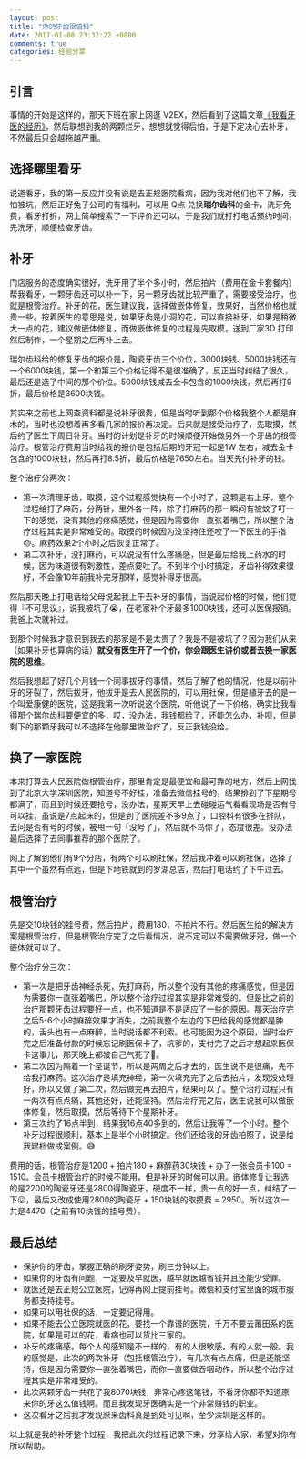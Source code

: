```yaml
---
layout: post
title: "你的牙齿很值钱"
date: 2017-01-08 23:32:22 +0800
comments: true
categories: 经验分享
---
```

## 引言

事情的开始是这样的，那天下班在家上网逛 V2EX，然后看到了这篇文章[《我看牙医的经历》](https://www.v2ex.com/t/323517)，然后联想到我的两颗烂牙，想想就觉得后怕，于是下定决心去补牙，不然最后只会越拖越严重。

## 选择哪里看牙

说道看牙，我的第一反应并没有说是去正规医院看病，因为我对他们也不了解，我怕被坑，然后正好兔子公司的有福利，可以用 Q点 兑换**瑞尔齿科**的金卡，洗牙免费，看牙打折，网上简单搜索了一下评价还可以，于是我们就打打电话预约时间，先洗牙，顺便检查牙齿。

<!--more-->

## 补牙

门店服务的态度确实很好，洗牙用了半个多小时，然后拍片（费用在金卡套餐内）帮我看牙，一颗牙齿还可以补一下，另一颗牙齿就比较严重了，需要接受治疗，也就是根管治疗。补牙的花，医生建议我，选择做嵌体修复，效果好，当然价格也就贵一些。按着医生的意思是说，如果牙齿是小洞的花，可以直接补牙，如果是稍微大一点的花，建议做嵌体修复，而做嵌体修复的过程是先取模，送到厂家3D 打印然后制作，一个星期之后再补上去。

瑞尔齿科给的修复牙齿的报价是，陶瓷牙齿三个价位，3000块钱、5000块钱还有一个6000块钱，第一个和第三个价格记得不是很准确了，反正当时纠结了很久，最后还是选了中间的那个价位。5000块钱减去金卡包含的1000块钱，然后再打9折，最后价格是3600块钱。

其实来之前也上网查资料都是说补牙很贵，但是当时听到那个价格我整个人都是麻木的，当时也没想着再多看几家的报价再决定。后来就是接受治疗了，先取摸，然后约了医生下周日补牙。当时的计划是补牙的时候顺便开始做另外一个牙齿的根管治疗。根管治疗费用当时给我的报价是包括后期的牙冠一起是1W 左右，减去金卡包含的1000块钱，然后再打8.5折，最后价格是7650左右。当天先付补牙的钱。

整个治疗分两次：

- 第一次清理牙齿，取摸，这个过程感觉快有一个小时了，这颗是右上牙，整个过程给打了麻药，分两针，里外各一阵，除了打麻药的那一瞬间有被蚊子叮一下的感觉，没有其他的疼痛感觉，但是因为需要你一直张着嘴巴，所以整个治疗过程其实是非常难受的。取摸的时候因为没坚持住还咬了一下医生的手指😓。麻药效果2个小时之后恢复正常了。
- 第二次补牙，没打麻药，可以说没有什么疼痛感，但是最后给我上药水的时候，因为味道很有刺激性，差点要吐了。不到半个小时搞定，牙齿补得效果很好，不会像10年前我补完牙那样，感觉补得牙很高。

然后那天晚上打电话给父母说起我上午去补牙的事情，当说起价格的时候，他们觉得『不可思议』，说我被坑了😭，在老家补个牙最多1000块钱，还可以医保报销。我爸上次就补过。

到那个时候我才意识到我去的那家是不是太贵了？我是不是被坑了？因为我们从来（如果补牙也算病的话）**就没有医生开了一个价，你会跟医生讲价或者去换一家医院的思维**。

然后我想起了好几个月钱一个同事拔牙的事情，然后了解了他的情况，他是以前补牙的牙裂了，然后拔牙，他拔牙是去人民医院的，可以用社保，但是植牙去的是一个叫爱康健的医院，这是我第一次听说这个医院，听他说了一下价格，确实比我看得那个瑞尔齿科要便宜的多，哎，没办法，我钱都给了，还能怎么办，补呗，但是剩下的那颗牙我可以不选择在他那里做治疗了，反正我钱没给。

## 换了一家医院

本来打算去人民医院做根管治疗，那里肯定是最便宜和最可靠的地方，然后上网找到了北京大学深圳医院，知道号不好挂，准备去微信挂号的，结果排到了下星期号都满了，而且到时候还要抢号，没办法，星期天早上去碰碰运气看看现场是否有号可以挂，虽说是7点起床的，但是到了医院差不多9点了，口腔科有很多在排队，去问是否有号的时候，被甩一句「没号了」，然后就不鸟你了，态度很差。没办法最后选择了去同事推荐的那个医院了。

网上了解到他们有9个分店，有两个可以刷社保，然后我冲着可以刷社保，选择了其中一个虽然有点远，但是下地铁就到的罗湖总店，然后打电话约了下午过去。

## 根管治疗

先是交10块钱的挂号费，然后拍片，费用180，不拍片不行。然后医生给的解决方案是根管治疗，但是根管治疗完了之后看情况，说不定可以不需要做牙冠，做一个嵌体就可以了。

整个治疗分三次：

- 第一次是把牙齿神经杀死，先打麻药，所以整个没有其他的疼痛感觉，但是因为需要你一直张着嘴巴，所以整个治疗过程其实是非常难受的。但是比之前的治疗那颗牙齿过程要好一点，也不知道是不是适应了一些的原因。那天治疗完之后5-6个小时麻醉效果才消失，之前我整个左边的下巴给我的感觉都是肿的，舌头也有一点麻醉，当时说话都不利索。也可能因为这个原因，当时治疗完之后准备付款的时候忘记刷医保卡了，坑爹的，支付完了之后才想起来医保卡这事儿，那天晚上都被自己气死了😤。
- 第二次因为隔着一个圣诞节，所以是两周之后才去的，医生说不是很痛，先不给我打麻药。这次治疗是填充神经，第一次填充完了之后去拍片，发现没处理好，所以又做了第二次，然后做完再去拍片，结果可以了。整个治疗过程只有一两次有点点痛，其他还好，还能坚持。然后治疗完之后，医生说我可以做嵌体修复，然后取摸，然后等待下个星期补牙。
- 第三次约了16点半到，结果我16点40多到的，然后让我等了一个小时。整个补牙过程很顺利，基本上是半个小时搞定。他们还给我的牙齿拍照了，说是给我建档做成案例。😅

费用的话，根管治疗是1200 + 拍片180 + 麻醉药30块钱 + 办了一张会员卡100 = 1510。会员卡根管治疗的时候不能用，但是补牙的时候可以用。嵌体修复让我选的是2200的陶瓷牙还是2800得陶瓷牙，硬度不一样，贵一点的好一点，纠结了一下😖，最后又改成使用2800的陶瓷牙 + 150块钱的取摸费 = 2950。所以这次一共是4470（之前有10块钱的挂号费）。

## 最后总结

- 保护你的牙齿，掌握正确的刷牙姿势，刷三分钟以上。
- 如果你的牙齿有问题，一定要及早就医，越早就医越省钱并且还能少受罪。
- 就医还是去正规公立医院，记得再网上提前挂号。微信和支付宝里面的城市服务都支持挂号。
- 如果可以用社保的话，一定要记得用。
- 如果不能去公立医院就医的花，要找一个靠谱的医院，千万不要去莆田系的医院，如果是可以的花，看病也可以货比三家的。
- 补牙的疼痛感，每个人的感知是不一样的，有的人很敏感，有的人就一般。我的感觉是，此次的两次补牙（包括根管治疗），有几次有点点痛，但是还能坚持，但是因为需要你一直张着嘴巴，而你一直要做吞咽动作，所以整个治疗过程其实是非常难受的。
- 此次两颗牙齿一共花了我8070块钱，非常心疼这笔钱，不看牙你都不知道原来你的牙这么值钱啊。而且我发现牙医确实是一个非常赚钱的职业。
- 这次看牙之后我才发现原来齿科真是到处可见啊，至少深圳是这样的。

以上就是我的补牙整个过程，我把此次的过程记录下来，分享给大家，希望对你有所以帮助。






